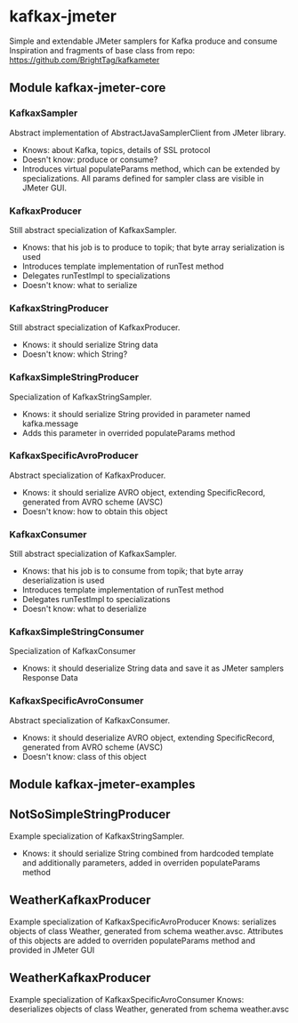 # kafkax-jmeter
Simple and extendable JMeter samplers for Kafka produce and consume\
Inspiration and fragments of base class from repo:\
https://github.com/BrightTag/kafkameter

## Module kafkax-jmeter-core

### KafkaxSampler
Abstract implementation of AbstractJavaSamplerClient from JMeter library.
* Knows: about Kafka, topics, details of SSL protocol
* Doesn't know: produce or consume?
* Introduces virtual populateParams method, which can be extended by specializations. All params defined for sampler class are visible in JMeter GUI.

### KafkaxProducer
Still abstract specialization of KafkaxSampler.
* Knows: that his job is to produce to topik; that byte array serialization is used
* Introduces template implementation of runTest method
* Delegates runTestImpl to specializations
* Doesn't know: what to serialize

### KafkaxStringProducer
Still abstract specialization of KafkaxProducer.
* Knows: it should serialize String data
* Doesn't know: which String?

### KafkaxSimpleStringProducer
Specialization of KafkaxStringSampler.
* Knows: it should serialize String provided in parameter named kafka.message
* Adds this parameter in overrided populateParams method

### KafkaxSpecificAvroProducer
Abstract specialization of KafkaxProducer.
* Knows: it should serialize AVRO object, extending SpecificRecord, generated from AVRO scheme (AVSC)
* Doesn't know: how to obtain this object

### KafkaxConsumer
Still abstract specialization of KafkaxSampler.
* Knows: that his job is to consume from topik; that byte array deserialization is used
* Introduces template implementation of runTest method
* Delegates runTestImpl to specializations
* Doesn't know: what to deserialize

### KafkaxSimpleStringConsumer
Specialization of KafkaxConsumer
* Knows: it should deserialize String data and save it as JMeter samplers Response Data

### KafkaxSpecificAvroConsumer
Abstract specialization of KafkaxConsumer.
* Knows: it should deserialize AVRO object, extending SpecificRecord, generated from AVRO scheme (AVSC)
* Doesn't know: class of this object

## Module kafkax-jmeter-examples

## NotSoSimpleStringProducer
Example specialization of KafkaxStringSampler.
* Knows: it should serialize String combined from hardcoded template and additionally parameters, added in overriden populateParams method

## WeatherKafkaxProducer
Example specialization of KafkaxSpecificAvroProducer
Knows: serializes objects of class Weather, generated from schema weather.avsc. Attributes of this objects are added to overriden populateParams method and provided in JMeter GUI

## WeatherKafkaxProducer
Example specialization of KafkaxSpecificAvroConsumer
Knows: deserializes objects of class Weather, generated from schema weather.avsc
